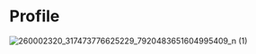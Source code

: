 # Profile
![260002320_317473776625229_7920483651604995409_n (1)](https://user-images.githubusercontent.com/93764124/143541403-37ee0111-3f7b-4e6d-a811-1bc1c03faa49.jpg)



     
